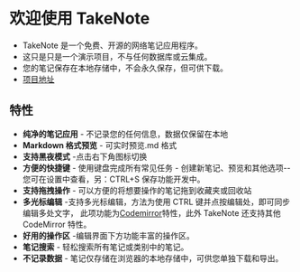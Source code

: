 # 欢迎使用 TakeNote

- TakeNote 是一个免费、开源的网络笔记应用程序。
- 这只是只是一个演示项目，不与任何数据库或云集成。
- 您的笔记保存在本地存储中，不会永久保存，但可供下载。
- [项目地址](https://take-note-wqz.netlify.app/)

## 特性

- **纯净的笔记应用** - 不记录您的任何信息，数据仅保留在本地
- **Markdown 格式预览** - 可实时预览.md 格式
- **支持黑夜模式** -点击右下角图标切换
- **方便的快捷键** - 使用键盘完成所有常见任务 - 创建新笔记、预览和其他选项--您可在设置中查看，另：CTRL+S 保存功能开发中。
- **支持拖拽操作** - 可以方便的将想要操作的笔记拖到收藏夹或回收站
- **多光标编辑** -支持多光标编辑，方法为使用 CTRL 键并点按编辑处，即可同步编辑多处文字， 此项功能为[Codemirror](https://codemirror.net/)特性，此外 TakeNote 还支持其他 CodeMirror 特性。
- **好用的操作区** -编辑界面下方功能丰富的操作区。
- **笔记搜索** - 轻松搜索所有笔记或类别中的笔记。
- **不记录数据** - 笔记仅存储在浏览器的本地存储中，可供您单独下载和导出。
